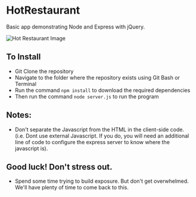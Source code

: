 # HotRestaurant
Basic app demonstrating Node and Express with jQuery. 

![Hot Restaurant Image](https://raw.githubusercontent.com/afhaque/HotRestaurant/master/images-readme/HotRestaurant.png)

## To Install
* Git Clone the repository
* Navigate to the folder where the repository exists using Git Bash or Terminal
* Run the command `npm install` to download the required dependencies
* Then run the command `node server.js` to run the program

## Notes:
* Don't separate the Javascript from the HTML in the client-side code. (i.e. Dont use external Javascript. If you do, you will need an additional line of code to configure the express server to know where the javascript is).

## Good luck! Don't stress out. 
* Spend some time trying to build exposure. But don't get overwhelmed. We'll have plenty of time to come back to this. 

